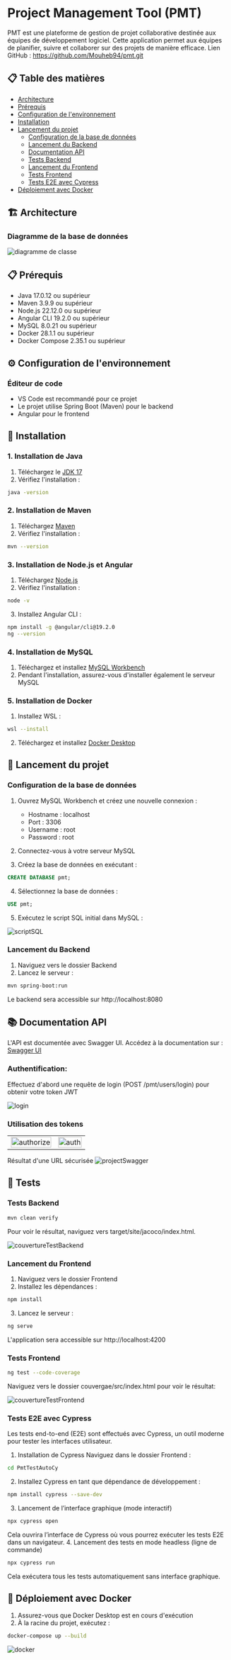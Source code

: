# Project Management Tool (PMT)

PMT est une plateforme de gestion de projet collaborative destinée aux équipes de développement logiciel. Cette application permet aux équipes de planifier, suivre et collaborer sur des projets de manière efficace.
Lien GitHub : https://github.com/Mouheb94/pmt.git
## 📋 Table des matières
- [Architecture](#architecture)
- [Prérequis](#prérequis)
- [Configuration de l'environnement](#configuration-de-lenvironnement)
- [Installation](#installation)
- [Lancement du projet](#lancement-du-projet)
  - [Configuration de la base de données](#configuration-de-la-base-de-données)
  - [Lancement du Backend](#lancement-du-backend) 
  - [Documentation API](#documentation-api)
  - [Tests Backend](#tests-backend)
  - [Lancement du Frontend](#lancement-du-frontend)
  - [Tests Frontend](#tests-frontend)
  - [Tests E2E avec Cypress](#tests-e2e-avec-cypress)
- [Déploiement avec Docker](#déploiement-avec-docker)

## 🏗️ Architecture

### Diagramme de la base de données
<img src="./screenshot\diagrameDeClass.png" alt="diagramme de classe" >

## 📋 Prérequis

- Java 17.0.12 ou supérieur
- Maven 3.9.9 ou supérieur
- Node.js 22.12.0 ou supérieur
- Angular CLI 19.2.0 ou supérieur
- MySQL 8.0.21 ou supérieur
- Docker 28.1.1 ou supérieur
- Docker Compose 2.35.1 ou supérieur

## ⚙️ Configuration de l'environnement

### Éditeur de code
- VS Code est recommandé pour ce projet
- Le projet utilise Spring Boot (Maven) pour le backend
- Angular pour le frontend

## 🚀 Installation

### 1. Installation de Java
1. Téléchargez le [JDK 17](https://www.oracle.com/java/technologies/downloads/)
2. Vérifiez l'installation :
```bash
java -version
```

### 2. Installation de Maven
1. Téléchargez [Maven](https://maven.apache.org/install.html)
2. Vérifiez l'installation :
```bash
mvn --version
```

### 3. Installation de Node.js et Angular
1. Téléchargez [Node.js](https://nodejs.org/)
2. Vérifiez l'installation :
```bash
node -v
```
3. Installez Angular CLI :
```bash
npm install -g @angular/cli@19.2.0
ng --version
```

### 4. Installation de MySQL
1. Téléchargez et installez [MySQL Workbench](https://dev.mysql.com/downloads/workbench/)
2. Pendant l'installation, assurez-vous d'installer également le serveur MySQL

### 5. Installation de Docker
1. Installez WSL :
```bash
wsl --install
```
2. Téléchargez et installez [Docker Desktop](https://www.docker.com/products/docker-desktop/)

## 🚀 Lancement du projet

### Configuration de la base de données
1. Ouvrez MySQL Workbench et créez une nouvelle connexion :
   - Hostname : localhost
   - Port : 3306
   - Username : root
   - Password : root

2. Connectez-vous à votre serveur MySQL

3. Créez la base de données en exécutant :
```sql
CREATE DATABASE pmt;
```

4. Sélectionnez la base de données :
```sql
USE pmt;
```

5. Exécutez le script SQL initial dans MySQL :
<img src="./screenshot\scriptSQL.png" alt="scriptSQL" >

### Lancement du Backend
1. Naviguez vers le dossier Backend
2. Lancez le serveur :
```bash
mvn spring-boot:run
```
Le backend sera accessible sur http://localhost:8080


## 📚 Documentation API

L'API est documentée avec Swagger UI. Accédez à la documentation sur :
[Swagger UI](http://localhost:8080/swagger-ui.html)

### Authentification:

Effectuez d'abord une requête de login (POST /pmt/users/login) pour obtenir votre token JWT

<img src="./screenshot\login.png" alt="login" >

### Utilisation des tokens
<table>
  <tr>
    <td><img src="./screenshot/authorize.png" alt="authorize" width="100%"></td>
    <td><img src="./screenshot/auth.png" alt="auth" width="100%"></td>
  </tr>
</table>

Résultat d'une URL sécurisée
<img src="./screenshot\projectSwagger.png" alt="projectSwagger" >

## 🧪 Tests

### Tests Backend
```bash
mvn clean verify
```
Pour voir le résultat, naviguez vers target/site/jacoco/index.html.

<img src="./screenshot\couvertureTestBackend.png" alt="couvertureTestBackend" >


### Lancement du Frontend
1. Naviguez vers le dossier Frontend
2. Installez les dépendances :
```bash
npm install
```
3. Lancez le serveur :
```bash
ng serve
```
L'application sera accessible sur http://localhost:4200

### Tests Frontend
```bash
ng test --code-coverage
```
Naviguez vers le dossier couvergae/src/index.html pour voir le résultat:

<img src="./screenshot\couvertureTestFrontend.png" alt="couvertureTestFrontend" >

### Tests E2E avec Cypress
Les tests end-to-end (E2E) sont effectués avec Cypress, un outil moderne pour tester les interfaces utilisateur.
1. Installation de Cypress
Naviguez dans le dossier Frontend :
```bash
cd PmtTestAutoCy
```
2. Installez Cypress en tant que dépendance de développement :
```bash
npm install cypress --save-dev
```
3. Lancement de l’interface graphique (mode interactif)
```bash
npx cypress open
```
Cela ouvrira l’interface de Cypress où vous pourrez exécuter les tests E2E dans un navigateur.
4. Lancement des tests en mode headless (ligne de commande)
```bash
npx cypress run
```
Cela exécutera tous les tests automatiquement sans interface graphique.

## 🐳 Déploiement avec Docker

1. Assurez-vous que Docker Desktop est en cours d'exécution
2. À la racine du projet, exécutez :
```bash
docker-compose up --build
```
<img src="./screenshot\docker.png" alt="docker" >

